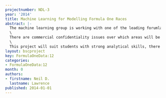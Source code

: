 ```yaml
---
projectnumber: NDL-3
year: '2014'
title: Machine Learning for Modelling Formula One Races
abstract: |-
  The machine learning group is working with one of the leading forumla one teams in analysis of data generated in Formula One races with the aim of improving strategy. With this aim we are running one or more projects this year focussed on Formula One data. Formula one is a data intensive sport, information about the location of each team’s car during the race is provided to the teams. Optimization of pit stop strategy can make the difference between winning and loosing the race.\
  \
  There are commercial confidentiality issues over which areas will be studied, but interested students can discuss these areas directly with Professor Lawrence.\
  \
  This project will suit students with strong analytical skills, there will be a focus on linear algebra and probabilistic inference in the software.
layout: bscproject
key: FormulaOneData:12
categories:
- FormulaOneData:12
month: 0
authors:
- firstname: Neil D.
  lastname: Lawrence
published: 2014-01-01
---
```

